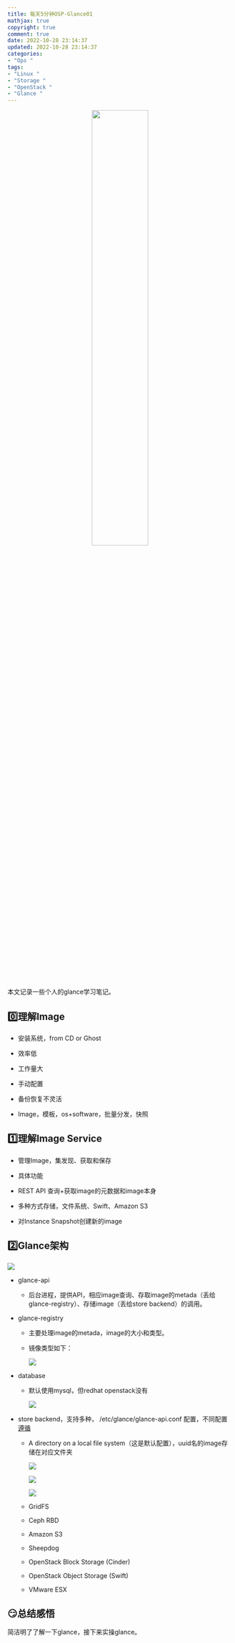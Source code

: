 ```yaml
---
title: 每天5分钟OSP-Glance01
mathjax: true
copyright: true
comment: true
date: 2022-10-28 23:14:37
updated: 2022-10-28 23:14:37
categories:
- "Ops "
tags:
- "Linux "
- "Storage "
- "OpenStack "
- "Glance "
---
```

<center><img src="https://img.madebug.net/m4d3bug/images-of-website/master/blog/20221029000932.png" width=50% /></center>

本文记录一些个人的glance学习笔记。

<!-- more -->


## 0️⃣理解Image

-  安装系统，from CD or Ghost

- 效率低

- 工作量大

- 手动配置

- 备份恢复不灵活 

-  Image，模板，os+software，批量分发，快照

## 1️⃣理解Image Service

- 管理Image，集发现、获取和保存

- 具体功能

- REST API 查询+获取image的元数据和image本身

- 多种方式存储，文件系统、Swift、Amazon S3

- 对Instance Snapshot创建新的image

## 2️⃣Glance架构

![](https://img.madebug.net/m4d3bug/images-of-website/master/blog/20221012181155.png)

- glance-api

  - 后台进程，提供API，相应image查询、存取image的metada（丢给glance-registry）、存储image（丢给store backend）的调用。

- glance-registry

  - 主要处理image的metada，image的大小和类型。

  - 镜像类型如下：

    ![](https://img.madebug.net/m4d3bug/images-of-website/master/blog/20221028214306.png)

- database

  - 默认使用mysql，但redhat openstack没有

    ![](https://img.madebug.net/m4d3bug/images-of-website/master/blog/20221028230918.png)

- store backend，支持多种， /etc/glance/glance-api.conf 配置，不同配置[遵循](http://docs.openstack.org/liberty/config-reference/content/configuring-image-service-backends.html)

  - A directory on a local file system（这是默认配置），uuid名的image存储在对应文件夹

    ![](https://img.madebug.net/m4d3bug/images-of-website/master/blog/20221028231400.png)

    ![](https://img.madebug.net/m4d3bug/images-of-website/master/blog/20221028231302.png)

    ![](https://img.madebug.net/m4d3bug/images-of-website/master/blog/20221028231316.png)

  - GridFS

  - Ceph RBD

  - Amazon S3

  - Sheepdog

  - OpenStack Block Storage (Cinder)

  - OpenStack Object Storage (Swift)

  - VMware ESX

## 😏总结感悟

简洁明了了解一下glance，接下来实操glance。
